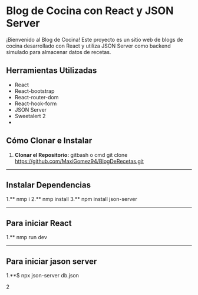 # Blog de Cocina con React y JSON Server

¡Bienvenido al Blog de Cocina! Este proyecto es un sitio web de blogs de cocina desarrollado con React y utiliza JSON Server como backend simulado para almacenar datos de recetas.

## Herramientas Utilizadas

- React
- React-bootstrap
- React-router-dom
- React-hook-form
- JSON Server
- Sweetalert 2
- 

## Cómo Clonar e Instalar

1. **Clonar el Repositorio:**
   gitbash o cmd
   git clone https://github.com/MaxiGomez94/BlogDeRecetas.git
<hr>

## Instalar Dependencias
1.** nmp i 
2.** nmp install
3.** npm install json-server

<hr>

## Para iniciar React 
1.** nmp run dev
 
<hr>

## Para iniciar jason server
1.**$ npx json-server db.json

2